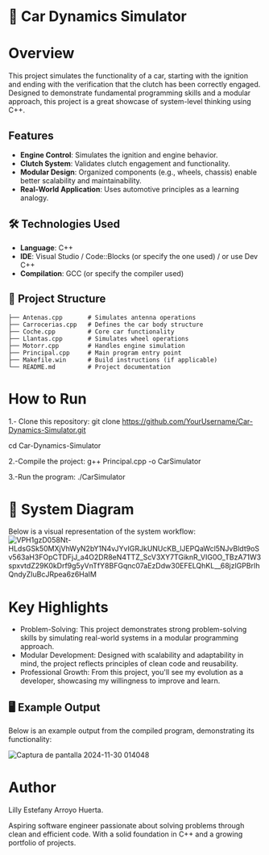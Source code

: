 # 🚗 Car Dynamics Simulator

# Overview
This project simulates the functionality of a car, starting with the ignition and ending with the verification that the clutch has been correctly engaged. Designed to demonstrate fundamental programming skills and a modular approach, this project is a great showcase of system-level thinking using C++.

## Features
- **Engine Control**: Simulates the ignition and engine behavior.
- **Clutch System**: Validates clutch engagement and functionality.
- **Modular Design**: Organized components (e.g., wheels, chassis) enable better scalability and maintainability.
- **Real-World Application**: Uses automotive principles as a learning analogy.

## 🛠️ Technologies Used
- **Language**: C++
- **IDE**: Visual Studio / Code::Blocks (or specify the one used) / or use Dev C++
- **Compilation**: GCC (or specify the compiler used)

## 📂 Project Structure
```plaintext
├── Antenas.cpp       # Simulates antenna operations
├── Carrocerias.cpp   # Defines the car body structure
├── Coche.cpp         # Core car functionality
├── Llantas.cpp       # Simulates wheel operations
├── Motorr.cpp        # Handles engine simulation
├── Principal.cpp     # Main program entry point
├── Makefile.win      # Build instructions (if applicable)
└── README.md         # Project documentation
```
# How to Run
1.- Clone this repository:
git clone https://github.com/YourUsername/Car-Dynamics-Simulator.git

cd Car-Dynamics-Simulator

2.-Compile the project:
g++ Principal.cpp -o CarSimulator

3.-Run the program:
./CarSimulator

# 📸 System Diagram
Below is a visual representation of the system workflow:
![VPH1gzD058Nt-HLdsGSk50MXjVhWyN2bY1N4vJYvIGRJkUNUcKB_lJEPQaWcl5NJvBldt9oSv563aH3FOpCTDFjJ_a4O2DR8eN4TTZ_ScV3XY7TGiknR_VIG0O_TBzA71W3spxvtdZ29K0kDrf9g5yVnTfY8BFGqnc07aEzDdw30EFELQhKL__68jzlGPBrIhQndyZIuBcJRpea6z6HaIM](https://github.com/user-attachments/assets/9f6716a1-11fa-4f63-822d-af059fdbc8b1)

# Key Highlights
- Problem-Solving: This project demonstrates strong problem-solving skills by simulating real-world systems in a modular programming approach.
- Modular Development: Designed with scalability and adaptability in mind, the project reflects principles of clean code and reusability.
- Professional Growth: From this project, you'll see my evolution as a developer, showcasing my willingness to improve and learn.

## 🖥️ Example Output
Below is an example output from the compiled program, demonstrating its functionality:

![Captura de pantalla 2024-11-30 014048](https://github.com/user-attachments/assets/9cb496fa-7a30-4259-8df6-5103e1de40d3)

# Author
Lilly Estefany Arroyo Huerta.

Aspiring software engineer passionate about solving problems through clean and efficient code. With a solid foundation in C++ and a growing portfolio of projects.



